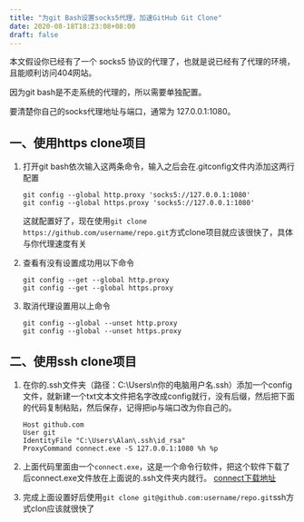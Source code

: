 ```yaml
---
title: "为git Bash设置socks5代理，加速GitHub Git Clone"
date: 2020-08-18T18:23:08+08:00
draft: false
--- 
```


本文假设你已经有了一个 socks5 协议的代理了，也就是说已经有了代理的环境，且能顺利访问404网站。

因为git bash是不走系统的代理的，所以需要单独配置。

要清楚你自己的socks代理地址与端口，通常为 127.0.0.1:1080。

## 一、使用https clone项目
1. 打开git bash依次输入这两条命令，输入之后会在.gitconfig文件内添加这两行配置
    ```
    git config --global http.proxy 'socks5://127.0.0.1:1080'
    git config --global https.proxy 'socks5://127.0.0.1:1080'
    ```
    这就配置好了，现在使用`git clone https://github.com/username/repo.git`方式clone项目就应该很快了，具体与你代理速度有关

2. 查看有没有设置成功用以下命令
    ```
    git config --get --global http.proxy
    git config --get --global https.proxy
    ```

3. 取消代理设置用以上命令
    ```
    git config --global --unset http.proxy
    git config --global --unset https.proxy
    ```


## 二、使用ssh clone项目
1. 在你的.ssh文件夹（路径：C:\Users\n你的电脑用户名\.ssh）添加一个config文件，就新建一个txt文本文件把名字改成config就行，没有后缀，然后把下面的代码复制粘贴，然后保存，记得把ip与端口改为你自己的。
    ```
    Host github.com
    User git
    IdentityFile "C:\Users\Alan\.ssh\id_rsa"
    ProxyCommand connect.exe -S 127.0.0.1:1080 %h %p
    ```

2. 上面代码里面由一个`connect.exe`，这是一个命令行软件，把这个软件下载了后connect.exe文件放在上面说的.ssh文件夹内就行。
[connect下载地址](https://bitbucket.org/gotoh/connect/downloads/)

3. 完成上面设置好后使用`git clone git@github.com:username/repo.git`ssh方式clon应该就很快了